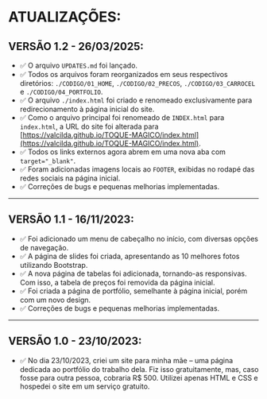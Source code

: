 # ATUALIZAÇÕES:
## VERSÃO 1.2 - 26/03/2025:
* ✅ O arquivo `UPDATES.md` foi lançado.  
* ✅ Todos os arquivos foram reorganizados em seus respectivos diretórios: `./CODIGO/01_HOME`, `./CODIGO/02_PRECOS`, `./CODIGO/03_CARROCEL` e `./CODIGO/04_PORTFOLIO`.  
* ✅ O arquivo `./index.html` foi criado e renomeado exclusivamente para redirecionamento à página inicial do site.  
* ✅ Como o arquivo principal foi renomeado de `INDEX.html` para `index.html`, a URL do site foi alterada para [https://valcilda.github.io/TOQUE-MAGICO/index.html](https://valcilda.github.io/TOQUE-MAGICO/index.html).  
* ✅ Todos os links externos agora abrem em uma nova aba com `target="_blank"`.
* ✅ Foram adicionadas imagens locais ao `FOOTER`, exibidas no rodapé das redes sociais na página inicial. 
* ✅ Correções de bugs e pequenas melhorias implementadas.  
---

## VERSÃO 1.1 - 16/11/2023:
* ✅ Foi adicionado um menu de cabeçalho no início, com diversas opções de navegação.  
* ✅ A página de slides foi criada, apresentando as 10 melhores fotos utilizando Bootstrap.  
* ✅ A nova página de tabelas foi adicionada, tornando-as responsivas. Com isso, a tabela de preços foi removida da página inicial.  
* ✅ Foi criada a página de portfólio, semelhante à página inicial, porém com um novo design.  
* ✅ Correções de bugs e pequenas melhorias implementadas.  
---

## VERSÃO 1.0 - 23/10/2023:
* ✅ No dia 23/10/2023, criei um site para minha mãe – uma página dedicada ao portfólio do trabalho dela. Fiz isso gratuitamente, mas, caso fosse para outra pessoa, cobraria R$ 500. Utilizei apenas HTML e CSS e hospedei o site em um serviço gratuito.
